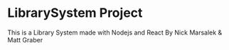 # LibrarySystem Project
This is a Library System made with Nodejs and React
By Nick Marsalek & Matt Graber
